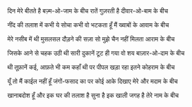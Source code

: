 दिन मेरे बीतते है बज़्म-ओ-जाम के बीच
रातें गुज़रती है दीवार-ओ-बाम के बीच


नींद की तलाश में कभी ये सोचा कभी वो
भटकता हूँ मैं ख्वाबों के आवाम के बीच


मेरे नसीब में थी मुसलसल दौड़ने की सज़ा
सो मुझे चैन नहीं मिलता आराम के बीच


जिसके आने से चहक उठी थी सारी दुकानें
टूट ही गया वो शय बाज़ार-ओ-दाम के बीच


थी तूफ़ानें कई, आफ़ते भी कम कहाँ थी
पर पीपल खड़ा रहा इतने कोहराम के बीच


यूँ तो मैं काईल नहीं हूँ जंगों-फसाद का पर
कोई आके दिखाए मेरे और मदाम के बीच


खानाबदोश हूँ और इक घर की तलाश है
सुना है इक खाली जगह है तेरे नाम के बीच

